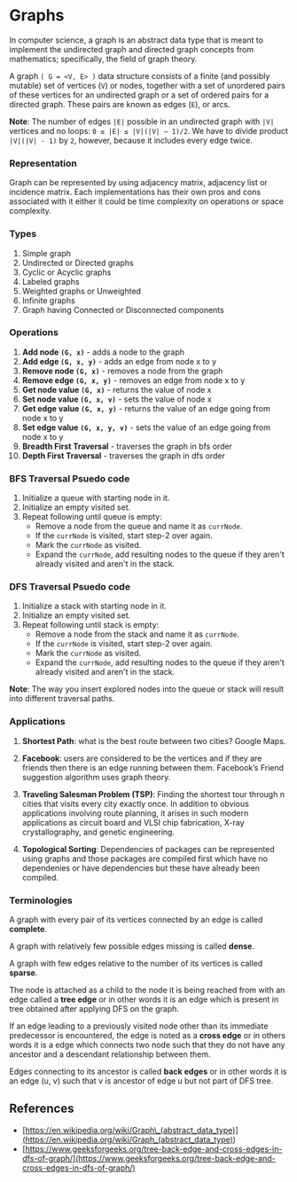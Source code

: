 # Graphs

In computer science, a graph is an abstract data type that is meant to implement the undirected graph and directed graph concepts from mathematics; specifically, the field of graph theory.

A graph `( G = <V, E> )` data structure consists of a finite (and possibly mutable) set of vertices (`V`) or nodes, together with a set of unordered pairs of these vertices for an undirected graph or a set of ordered pairs for a directed graph. These pairs are known as edges (`E`), or arcs.

**Note**: The number of edges `|E|` possible in an undirected graph with `|V|` vertices and no loops: `0 ≤ |E| ≤ |V|(|V| − 1)/2`. We have to divide product `|V|(|V| - 1)` by `2`, however, because it includes every edge twice.

### Representation

Graph can be represented by using adjacency matrix, adjacency list or incidence matrix. Each implementations has their own pros and cons associated with it either it could be time complexity on operations or space complexity.

### Types

1. Simple graph
2. Undirected or Directed graphs
3. Cyclic or Acyclic graphs
4. Labeled graphs
5. Weighted graphs or Unweighted
6. Infinite graphs
7. Graph having Connected or Disconnected components

### Operations

1. **Add node `(G, x)`** - adds a node to the graph
2. **Add edge `(G, x, y)`** - adds an edge from node x to y
3. **Remove node `(G, x)`** - removes a node from the graph
4. **Remove edge `(G, x, y)`** - removes an edge from node x to y
5. **Get node value `(G, x)`** - returns the value of node x
6. **Set node value `(G, x, v)`** - sets the value of node x
7. **Get edge value `(G, x, y)`** - returns the value of an edge going from node x to y
8. **Set edge value `(G, x, y, v)`** - sets the value of an edge going from node x to y
9. **Breadth First Traversal** - traverses the graph in bfs order
10. **Depth First Traversal** - traverses the graph in dfs order

### BFS Traversal Psuedo code

1. Initialize a queue with starting node in it.
2. Initialize an empty visited set.
3. Repeat following until queue is empty:
   - Remove a node from the queue and name it as `currNode`.
   - If the `currNode` is visited, start step-2 over again.
   - Mark the `currNode` as visited.
   - Expand the `currNode`, add resulting nodes to the queue if they aren't already visited and aren't in the stack.

### DFS Traversal Psuedo code

1. Initialize a stack with starting node in it.
2. Initialize an empty visited set.
3. Repeat following until stack is empty:
   - Remove a node from the stack and name it as `currNode`.
   - If the `currNode` is visited, start step-2 over again.
   - Mark the `currNode` as visited.
   - Expand the `currNode`, add resulting nodes to the queue if they aren't already visited and aren't in the stack.

**Note**: The way you insert explored nodes into the queue or stack will result into different traversal paths.

### Applications

1. **Shortest Path**: what is the best route between two cities? Google Maps.

2. **Facebook**: users are considered to be the vertices and if they are friends then there is an edge running between them. Facebook’s Friend suggestion algorithm uses graph theory.

3. **Traveling Salesman Problem (TSP)**: Finding the shortest tour through n cities that visits every city exactly once. In addition to obvious applications involving route planning, it arises in such modern applications as circuit board and VLSI chip fabrication, X-ray crystallography, and genetic engineering.

4. **Topological Sorting**: Dependencies of packages can be represented using graphs and those packages are compiled first which have no dependenies or have dependencies but these have already been compiled.

### Terminologies

A graph with every pair of its vertices connected by an edge is called **complete**.

A graph with relatively few possible edges missing is called **dense**.

A graph with few edges relative to the number of its vertices is called **sparse**.

The node is attached as a child to the node it is being reached from with an edge called a **tree edge** or in other words it is an edge which is present in tree obtained after applying DFS on the graph.

If an edge leading to a previously visited node other than its immediate predecessor is encountered, the edge is noted as a **cross edge** or in others words it is a edge which connects two node such that they do not have any ancestor and a descendant relationship between them.

Edges connecting to its ancestor is called **back edges** or in other words it is an edge (u, v) such that v is ancestor of edge u but not part of DFS tree.

## References

- [https://en.wikipedia.org/wiki/Graph\_(abstract_data_type)](<https://en.wikipedia.org/wiki/Graph_(abstract_data_type)>)
- [https://www.geeksforgeeks.org/tree-back-edge-and-cross-edges-in-dfs-of-graph/](https://www.geeksforgeeks.org/tree-back-edge-and-cross-edges-in-dfs-of-graph/)
